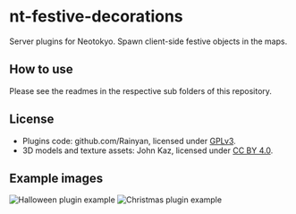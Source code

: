 # nt-festive-decorations
Server plugins for Neotokyo. Spawn client-side festive objects in the maps.


## How to use
Please see the readmes in the respective sub folders of this repository.

## License

* Plugins code: github.com/Rainyan, licensed under [GPLv3](https://www.gnu.org/licenses/gpl-3.0.en.html).
* 3D models and texture assets: John Kaz, licensed under [CC BY 4.0](https://creativecommons.org/licenses/by/4.0/).

## Example images
![Halloween plugin example](https://github.com/Rainyan/nt-festive-decorations/raw/master/example_images/halloween.jpg "Halloween plugin example")
![Christmas plugin example](https://github.com/Rainyan/nt-festive-decorations/raw/master/example_images/xmas.jpg "Christmas plugin example")
